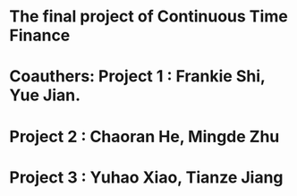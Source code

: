 # The final project of Continuous Time Finance 
# Coauthers: Project 1 : Frankie Shi, Yue Jian.
#            Project 2 : Chaoran He, Mingde Zhu
#            Project 3 : Yuhao Xiao, Tianze Jiang
